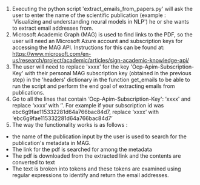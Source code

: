1. Executing the python script 'extract_emails_from_papers.py' will ask the user to enter the name of the scientific publication (example : 'Visualizing and understanding neural models in NLP') he or she wants to extract email addresses from. 
2. Microsoft Academic Graph (MAG) is used to find links to the PDF, so the user will need an Microsoft Azure account and subscription keys for accessing the MAG API.
Instructions for this can be found at: https://www.microsoft.com/en-us/research/project/academic/articles/sign-academic-knowledge-api/
3. The user will need to replace 'xxxx' for the key 'Ocp-Apim-Subscription-Key' with their personal MAG subscription key (obtained in the previous step) in the 'headers' dictionary in the function get_emails to be able to run the script and perform the end goal of extracting emails from publications.
4. Go to all the lines that contain ‘Ocp-Apim-Subscription-Key': ‘xxxx'  and replace ‘xxxx’ with ‘<YOUR SUBSCRIPTION ID>’. For example if your subscription id was ebc6g9fae115332281d64a766bac84d7, replace ‘xxxx’ with ‘ebc6g9fae115332281d64a766bac84d7’
5. The way the functionality works is as follows :
* the name of the publication input by the user is used to search for the publication's metadata in MAG.
* The link for the pdf is searched for among the metadata
* The pdf is downloaded from the extracted link and the contents are converted to text
* The text is broken into tokens and these tokens are examined using regular expressions to identify and return the email addresses.
  
